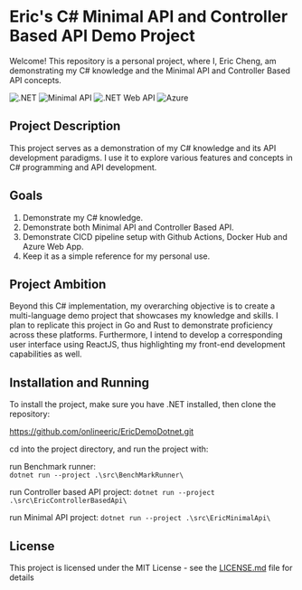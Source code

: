 # Eric's C# Minimal API and Controller Based API Demo Project

Welcome! This repository is a personal project, where I, Eric Cheng, am demonstrating my C# knowledge and the Minimal API and Controller Based API concepts.

![.NET](https://img.shields.io/badge/-C%23-512BD4?logo=.net&logoColor=white)
![Minimal API](https://img.shields.io/badge/-Minimal%20API-512BD4?logo=.net&logoColor=white)
![.NET Web API](https://img.shields.io/badge/-%20Web%20API-512BD4?logo=.net&logoColor=white)
![Azure](https://img.shields.io/badge/-Azure-0089D6?logo=microsoft-azure&logoColor=white)

## Project Description

This project serves as a demonstration of my C# knowledge and its API development paradigms. I use it to explore various features and concepts in C# programming and API development.

## Goals

1. Demonstrate my C# knowledge.
2. Demonstrate both Minimal API and Controller Based API.
3. Demonstrate CICD pipeline setup with Github Actions, Docker Hub and Azure Web App.
4. Keep it as a simple reference for my personal use.

## Project Ambition

Beyond this C# implementation, my overarching objective is to create a multi-language demo project that showcases my knowledge and skills. I plan to replicate this project in Go and Rust to demonstrate proficiency across these platforms. Furthermore, I intend to develop a corresponding user interface using ReactJS, thus highlighting my front-end development capabilities as well.

## Installation and Running

To install the project, make sure you have .NET installed, then clone the repository:

https://github.com/onlineeric/EricDemoDotnet.git

cd into the project directory, and run the project with:

run Benchmark runner:  
`dotnet run --project .\src\BenchMarkRunner\`

run Controller based API project:
`dotnet run --project .\src\EricControllerBasedApi\`

run Minimal API project:
`dotnet run --project .\src\EricMinimalApi\`

## License

This project is licensed under the MIT License - see the [LICENSE.md](LICENSE.md) file for details
